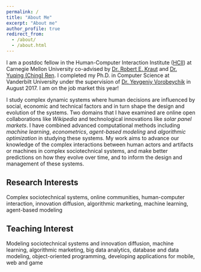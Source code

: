 ```yaml
---
permalink: /
title: "About Me"
excerpt: "About me"
author_profile: true
redirect_from: 
  - /about/
  - /about.html
---
```


I am a postdoc fellow in the Human-Computer Interaction Institute ([HCII](https://hcii.cmu.edu/)) at Carnegie Mellon University co-advised by [Dr. Robert E. Kraut](http://kraut.hciresearch.org/) and [Dr. Yuqing (Ching) Ren](http://www.chingren.com/). I completed my Ph.D. in Computer Science at Vanderbilt University under the supervision of [Dr. Yevgeniy Vorobeychik](http://vorobeychik.com/) in August 2017. I am on the job market this year! 

I study complex dynamic systems where human decisions are influenced by social, economic and technical factors and in turn shape the design and evolution of the systems. Two domains that I have examined are online open collaborations like *Wikipedia* and technological innovations like *solar panel markets*. I have combined advanced computational methods including *machine learning*, *econometrics*, *agent-based modeling* and *algorithmic optimization* in studying these systems. My work aims to advance our knowledge of the complex interactions between human actors and artifacts or machines in complex sociotechnical systems, and make better predictions on how they evolve over time, and to inform the design and management of these systems.

## Research Interests
Complex sociotechnical systems, online communities, human-computer interaction, innovation diffusion, algorithmic marketing, machine learning, agent-based modeling

## Teaching Interest
Modeling sociotechnical systems and innovation diffusion, machine learning, algorithmic marketing, big data analytics, database and data modeling, object-oriented programming, developing applications for mobile, web and game 
